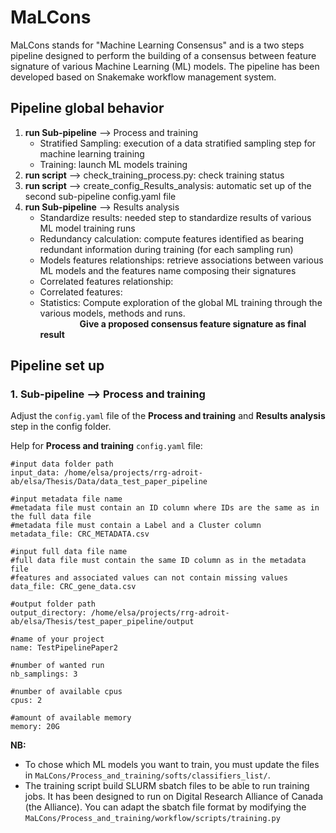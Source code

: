 # MaLCons
 MaLCons stands for "Machine Learning Consensus" and is a two steps pipeline designed to perform the building of a consensus between feature signature of various Machine Learning (ML) models. The pipeline has been developed based on Snakemake workflow management system.
 
 

## Pipeline global behavior

 1. **run Sub-pipeline** --> Process and training
    - Stratified Sampling: execution of a data stratified sampling step for machine learning training
    - Training: launch ML models training
 2. **run script** --> check_training_process.py: check training status
 3. **run script** --> create_config_Results_analysis: automatic set up of the second sub-pipeline config.yaml file
 4. **run Sub-pipeline** --> Results analysis
    - Standardize results: needed step to standardize results of various ML model training runs
    - Redundancy calculation: compute features identified as bearing redundant information during training (for each sampling run)
    - Models features relationships: retrieve associations between various ML models and the features name composing their signatures
    - Correlated features relationship: 
    - Correlated features: 
    - Statistics: Compute exploration of the global ML training through the various models, methods and runs.\
&nbsp;&nbsp;&nbsp;&nbsp;&nbsp;&nbsp;&nbsp;&nbsp;&nbsp;&nbsp;&nbsp;&nbsp;&nbsp;&nbsp;&nbsp;&nbsp;**Give a proposed consensus feature signature as final result**
 
 
## Pipeline set up
### 1. Sub-pipeline --> Process and training
Adjust the `config.yaml` file of the **Process and training** and **Results analysis** step in the config folder.

Help for **Process and training** `config.yaml` file:

```
#input data folder path
input_data: /home/elsa/projects/rrg-adroit-ab/elsa/Thesis/Data/data_test_paper_pipeline

#input metadata file name
#metadata file must contain an ID column where IDs are the same as in the full data file
#metadata file must contain a Label and a Cluster column
metadata_file: CRC_METADATA.csv 

#input full data file name
#full data file must contain the same ID column as in the metadata file
#features and associated values can not contain missing values
data_file: CRC_gene_data.csv 

#output folder path
output_directory: /home/elsa/projects/rrg-adroit-ab/elsa/Thesis/test_paper_pipeline/output

#name of your project
name: TestPipelinePaper2 

#number of wanted run
nb_samplings: 3 

#number of available cpus
cpus: 2 

#amount of available memory
memory: 20G 
```
**NB:**
- To chose which ML models you want to train, you must update the files in `MaLCons/Process_and_training/softs/classifiers_list/`.
- The training script build SLURM sbatch files to be able to run training jobs. It has been designed to run on Digital Research Alliance of Canada (the Alliance). You can adapt the sbatch file format by modifying the `MaLCons/Process_and_training/workflow/scripts/training.py`

